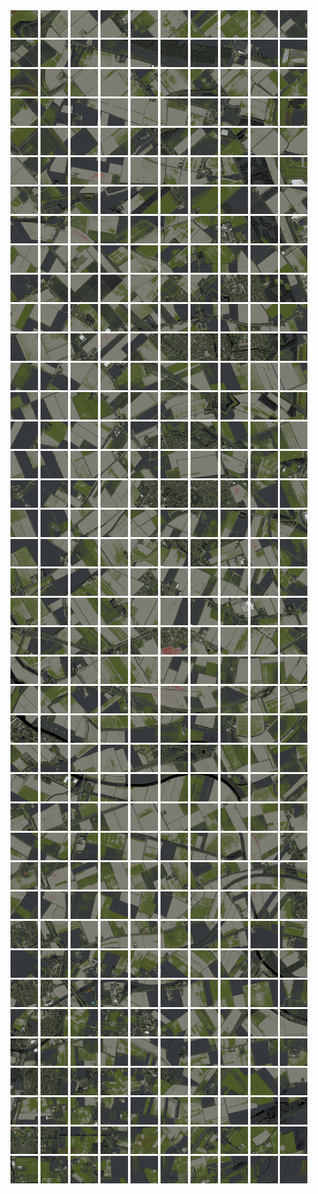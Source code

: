 <html>
<div>
<img src="https://github.com/HakkaTjakka/NL_TILE_MAP/blob/main/18/607/-1039/r.6070.-10390.png" height="44" width="44">
<img src="https://github.com/HakkaTjakka/NL_TILE_MAP/blob/main/18/607/-1039/r.6071.-10390.png" height="44" width="44">
<img src="https://github.com/HakkaTjakka/NL_TILE_MAP/blob/main/18/607/-1039/r.6072.-10390.png" height="44" width="44">
<img src="https://github.com/HakkaTjakka/NL_TILE_MAP/blob/main/18/607/-1039/r.6073.-10390.png" height="44" width="44">
<img src="https://github.com/HakkaTjakka/NL_TILE_MAP/blob/main/18/607/-1039/r.6074.-10390.png" height="44" width="44">
<img src="https://github.com/HakkaTjakka/NL_TILE_MAP/blob/main/18/607/-1039/r.6075.-10390.png" height="44" width="44">
<img src="https://github.com/HakkaTjakka/NL_TILE_MAP/blob/main/18/607/-1039/r.6076.-10390.png" height="44" width="44">
<img src="https://github.com/HakkaTjakka/NL_TILE_MAP/blob/main/18/607/-1039/r.6077.-10390.png" height="44" width="44">
<img src="https://github.com/HakkaTjakka/NL_TILE_MAP/blob/main/18/607/-1039/r.6078.-10390.png" height="44" width="44">
<img src="https://github.com/HakkaTjakka/NL_TILE_MAP/blob/main/18/607/-1039/r.6079.-10390.png" height="44" width="44">
<img src="https://github.com/HakkaTjakka/NL_TILE_MAP/blob/main/18/608/-1039/r.6080.-10390.png" height="44" width="44">
<img src="https://github.com/HakkaTjakka/NL_TILE_MAP/blob/main/18/608/-1039/r.6081.-10390.png" height="44" width="44">
<img src="https://github.com/HakkaTjakka/NL_TILE_MAP/blob/main/18/608/-1039/r.6082.-10390.png" height="44" width="44">
<img src="https://github.com/HakkaTjakka/NL_TILE_MAP/blob/main/18/608/-1039/r.6083.-10390.png" height="44" width="44">
<img src="https://github.com/HakkaTjakka/NL_TILE_MAP/blob/main/18/608/-1039/r.6084.-10390.png" height="44" width="44">
<img src="https://github.com/HakkaTjakka/NL_TILE_MAP/blob/main/18/608/-1039/r.6085.-10390.png" height="44" width="44">
<img src="https://github.com/HakkaTjakka/NL_TILE_MAP/blob/main/18/608/-1039/r.6086.-10390.png" height="44" width="44">
<img src="https://github.com/HakkaTjakka/NL_TILE_MAP/blob/main/18/608/-1039/r.6087.-10390.png" height="44" width="44">
<img src="https://github.com/HakkaTjakka/NL_TILE_MAP/blob/main/18/608/-1039/r.6088.-10390.png" height="44" width="44">
<img src="https://github.com/HakkaTjakka/NL_TILE_MAP/blob/main/18/608/-1039/r.6089.-10390.png" height="44" width="44">
<br>
<img src="https://github.com/HakkaTjakka/NL_TILE_MAP/blob/main/18/607/-1039/r.6070.-10389.png" height="44" width="44">
<img src="https://github.com/HakkaTjakka/NL_TILE_MAP/blob/main/18/607/-1039/r.6071.-10389.png" height="44" width="44">
<img src="https://github.com/HakkaTjakka/NL_TILE_MAP/blob/main/18/607/-1039/r.6072.-10389.png" height="44" width="44">
<img src="https://github.com/HakkaTjakka/NL_TILE_MAP/blob/main/18/607/-1039/r.6073.-10389.png" height="44" width="44">
<img src="https://github.com/HakkaTjakka/NL_TILE_MAP/blob/main/18/607/-1039/r.6074.-10389.png" height="44" width="44">
<img src="https://github.com/HakkaTjakka/NL_TILE_MAP/blob/main/18/607/-1039/r.6075.-10389.png" height="44" width="44">
<img src="https://github.com/HakkaTjakka/NL_TILE_MAP/blob/main/18/607/-1039/r.6076.-10389.png" height="44" width="44">
<img src="https://github.com/HakkaTjakka/NL_TILE_MAP/blob/main/18/607/-1039/r.6077.-10389.png" height="44" width="44">
<img src="https://github.com/HakkaTjakka/NL_TILE_MAP/blob/main/18/607/-1039/r.6078.-10389.png" height="44" width="44">
<img src="https://github.com/HakkaTjakka/NL_TILE_MAP/blob/main/18/607/-1039/r.6079.-10389.png" height="44" width="44">
<img src="https://github.com/HakkaTjakka/NL_TILE_MAP/blob/main/18/608/-1039/r.6080.-10389.png" height="44" width="44">
<img src="https://github.com/HakkaTjakka/NL_TILE_MAP/blob/main/18/608/-1039/r.6081.-10389.png" height="44" width="44">
<img src="https://github.com/HakkaTjakka/NL_TILE_MAP/blob/main/18/608/-1039/r.6082.-10389.png" height="44" width="44">
<img src="https://github.com/HakkaTjakka/NL_TILE_MAP/blob/main/18/608/-1039/r.6083.-10389.png" height="44" width="44">
<img src="https://github.com/HakkaTjakka/NL_TILE_MAP/blob/main/18/608/-1039/r.6084.-10389.png" height="44" width="44">
<img src="https://github.com/HakkaTjakka/NL_TILE_MAP/blob/main/18/608/-1039/r.6085.-10389.png" height="44" width="44">
<img src="https://github.com/HakkaTjakka/NL_TILE_MAP/blob/main/18/608/-1039/r.6086.-10389.png" height="44" width="44">
<img src="https://github.com/HakkaTjakka/NL_TILE_MAP/blob/main/18/608/-1039/r.6087.-10389.png" height="44" width="44">
<img src="https://github.com/HakkaTjakka/NL_TILE_MAP/blob/main/18/608/-1039/r.6088.-10389.png" height="44" width="44">
<img src="https://github.com/HakkaTjakka/NL_TILE_MAP/blob/main/18/608/-1039/r.6089.-10389.png" height="44" width="44">
<br>
<img src="https://github.com/HakkaTjakka/NL_TILE_MAP/blob/main/18/607/-1039/r.6070.-10388.png" height="44" width="44">
<img src="https://github.com/HakkaTjakka/NL_TILE_MAP/blob/main/18/607/-1039/r.6071.-10388.png" height="44" width="44">
<img src="https://github.com/HakkaTjakka/NL_TILE_MAP/blob/main/18/607/-1039/r.6072.-10388.png" height="44" width="44">
<img src="https://github.com/HakkaTjakka/NL_TILE_MAP/blob/main/18/607/-1039/r.6073.-10388.png" height="44" width="44">
<img src="https://github.com/HakkaTjakka/NL_TILE_MAP/blob/main/18/607/-1039/r.6074.-10388.png" height="44" width="44">
<img src="https://github.com/HakkaTjakka/NL_TILE_MAP/blob/main/18/607/-1039/r.6075.-10388.png" height="44" width="44">
<img src="https://github.com/HakkaTjakka/NL_TILE_MAP/blob/main/18/607/-1039/r.6076.-10388.png" height="44" width="44">
<img src="https://github.com/HakkaTjakka/NL_TILE_MAP/blob/main/18/607/-1039/r.6077.-10388.png" height="44" width="44">
<img src="https://github.com/HakkaTjakka/NL_TILE_MAP/blob/main/18/607/-1039/r.6078.-10388.png" height="44" width="44">
<img src="https://github.com/HakkaTjakka/NL_TILE_MAP/blob/main/18/607/-1039/r.6079.-10388.png" height="44" width="44">
<img src="https://github.com/HakkaTjakka/NL_TILE_MAP/blob/main/18/608/-1039/r.6080.-10388.png" height="44" width="44">
<img src="https://github.com/HakkaTjakka/NL_TILE_MAP/blob/main/18/608/-1039/r.6081.-10388.png" height="44" width="44">
<img src="https://github.com/HakkaTjakka/NL_TILE_MAP/blob/main/18/608/-1039/r.6082.-10388.png" height="44" width="44">
<img src="https://github.com/HakkaTjakka/NL_TILE_MAP/blob/main/18/608/-1039/r.6083.-10388.png" height="44" width="44">
<img src="https://github.com/HakkaTjakka/NL_TILE_MAP/blob/main/18/608/-1039/r.6084.-10388.png" height="44" width="44">
<img src="https://github.com/HakkaTjakka/NL_TILE_MAP/blob/main/18/608/-1039/r.6085.-10388.png" height="44" width="44">
<img src="https://github.com/HakkaTjakka/NL_TILE_MAP/blob/main/18/608/-1039/r.6086.-10388.png" height="44" width="44">
<img src="https://github.com/HakkaTjakka/NL_TILE_MAP/blob/main/18/608/-1039/r.6087.-10388.png" height="44" width="44">
<img src="https://github.com/HakkaTjakka/NL_TILE_MAP/blob/main/18/608/-1039/r.6088.-10388.png" height="44" width="44">
<img src="https://github.com/HakkaTjakka/NL_TILE_MAP/blob/main/18/608/-1039/r.6089.-10388.png" height="44" width="44">
<br>
<img src="https://github.com/HakkaTjakka/NL_TILE_MAP/blob/main/18/607/-1039/r.6070.-10387.png" height="44" width="44">
<img src="https://github.com/HakkaTjakka/NL_TILE_MAP/blob/main/18/607/-1039/r.6071.-10387.png" height="44" width="44">
<img src="https://github.com/HakkaTjakka/NL_TILE_MAP/blob/main/18/607/-1039/r.6072.-10387.png" height="44" width="44">
<img src="https://github.com/HakkaTjakka/NL_TILE_MAP/blob/main/18/607/-1039/r.6073.-10387.png" height="44" width="44">
<img src="https://github.com/HakkaTjakka/NL_TILE_MAP/blob/main/18/607/-1039/r.6074.-10387.png" height="44" width="44">
<img src="https://github.com/HakkaTjakka/NL_TILE_MAP/blob/main/18/607/-1039/r.6075.-10387.png" height="44" width="44">
<img src="https://github.com/HakkaTjakka/NL_TILE_MAP/blob/main/18/607/-1039/r.6076.-10387.png" height="44" width="44">
<img src="https://github.com/HakkaTjakka/NL_TILE_MAP/blob/main/18/607/-1039/r.6077.-10387.png" height="44" width="44">
<img src="https://github.com/HakkaTjakka/NL_TILE_MAP/blob/main/18/607/-1039/r.6078.-10387.png" height="44" width="44">
<img src="https://github.com/HakkaTjakka/NL_TILE_MAP/blob/main/18/607/-1039/r.6079.-10387.png" height="44" width="44">
<img src="https://github.com/HakkaTjakka/NL_TILE_MAP/blob/main/18/608/-1039/r.6080.-10387.png" height="44" width="44">
<img src="https://github.com/HakkaTjakka/NL_TILE_MAP/blob/main/18/608/-1039/r.6081.-10387.png" height="44" width="44">
<img src="https://github.com/HakkaTjakka/NL_TILE_MAP/blob/main/18/608/-1039/r.6082.-10387.png" height="44" width="44">
<img src="https://github.com/HakkaTjakka/NL_TILE_MAP/blob/main/18/608/-1039/r.6083.-10387.png" height="44" width="44">
<img src="https://github.com/HakkaTjakka/NL_TILE_MAP/blob/main/18/608/-1039/r.6084.-10387.png" height="44" width="44">
<img src="https://github.com/HakkaTjakka/NL_TILE_MAP/blob/main/18/608/-1039/r.6085.-10387.png" height="44" width="44">
<img src="https://github.com/HakkaTjakka/NL_TILE_MAP/blob/main/18/608/-1039/r.6086.-10387.png" height="44" width="44">
<img src="https://github.com/HakkaTjakka/NL_TILE_MAP/blob/main/18/608/-1039/r.6087.-10387.png" height="44" width="44">
<img src="https://github.com/HakkaTjakka/NL_TILE_MAP/blob/main/18/608/-1039/r.6088.-10387.png" height="44" width="44">
<img src="https://github.com/HakkaTjakka/NL_TILE_MAP/blob/main/18/608/-1039/r.6089.-10387.png" height="44" width="44">
<br>
<img src="https://github.com/HakkaTjakka/NL_TILE_MAP/blob/main/18/607/-1039/r.6070.-10386.png" height="44" width="44">
<img src="https://github.com/HakkaTjakka/NL_TILE_MAP/blob/main/18/607/-1039/r.6071.-10386.png" height="44" width="44">
<img src="https://github.com/HakkaTjakka/NL_TILE_MAP/blob/main/18/607/-1039/r.6072.-10386.png" height="44" width="44">
<img src="https://github.com/HakkaTjakka/NL_TILE_MAP/blob/main/18/607/-1039/r.6073.-10386.png" height="44" width="44">
<img src="https://github.com/HakkaTjakka/NL_TILE_MAP/blob/main/18/607/-1039/r.6074.-10386.png" height="44" width="44">
<img src="https://github.com/HakkaTjakka/NL_TILE_MAP/blob/main/18/607/-1039/r.6075.-10386.png" height="44" width="44">
<img src="https://github.com/HakkaTjakka/NL_TILE_MAP/blob/main/18/607/-1039/r.6076.-10386.png" height="44" width="44">
<img src="https://github.com/HakkaTjakka/NL_TILE_MAP/blob/main/18/607/-1039/r.6077.-10386.png" height="44" width="44">
<img src="https://github.com/HakkaTjakka/NL_TILE_MAP/blob/main/18/607/-1039/r.6078.-10386.png" height="44" width="44">
<img src="https://github.com/HakkaTjakka/NL_TILE_MAP/blob/main/18/607/-1039/r.6079.-10386.png" height="44" width="44">
<img src="https://github.com/HakkaTjakka/NL_TILE_MAP/blob/main/18/608/-1039/r.6080.-10386.png" height="44" width="44">
<img src="https://github.com/HakkaTjakka/NL_TILE_MAP/blob/main/18/608/-1039/r.6081.-10386.png" height="44" width="44">
<img src="https://github.com/HakkaTjakka/NL_TILE_MAP/blob/main/18/608/-1039/r.6082.-10386.png" height="44" width="44">
<img src="https://github.com/HakkaTjakka/NL_TILE_MAP/blob/main/18/608/-1039/r.6083.-10386.png" height="44" width="44">
<img src="https://github.com/HakkaTjakka/NL_TILE_MAP/blob/main/18/608/-1039/r.6084.-10386.png" height="44" width="44">
<img src="https://github.com/HakkaTjakka/NL_TILE_MAP/blob/main/18/608/-1039/r.6085.-10386.png" height="44" width="44">
<img src="https://github.com/HakkaTjakka/NL_TILE_MAP/blob/main/18/608/-1039/r.6086.-10386.png" height="44" width="44">
<img src="https://github.com/HakkaTjakka/NL_TILE_MAP/blob/main/18/608/-1039/r.6087.-10386.png" height="44" width="44">
<img src="https://github.com/HakkaTjakka/NL_TILE_MAP/blob/main/18/608/-1039/r.6088.-10386.png" height="44" width="44">
<img src="https://github.com/HakkaTjakka/NL_TILE_MAP/blob/main/18/608/-1039/r.6089.-10386.png" height="44" width="44">
<br>
<img src="https://github.com/HakkaTjakka/NL_TILE_MAP/blob/main/18/607/-1039/r.6070.-10385.png" height="44" width="44">
<img src="https://github.com/HakkaTjakka/NL_TILE_MAP/blob/main/18/607/-1039/r.6071.-10385.png" height="44" width="44">
<img src="https://github.com/HakkaTjakka/NL_TILE_MAP/blob/main/18/607/-1039/r.6072.-10385.png" height="44" width="44">
<img src="https://github.com/HakkaTjakka/NL_TILE_MAP/blob/main/18/607/-1039/r.6073.-10385.png" height="44" width="44">
<img src="https://github.com/HakkaTjakka/NL_TILE_MAP/blob/main/18/607/-1039/r.6074.-10385.png" height="44" width="44">
<img src="https://github.com/HakkaTjakka/NL_TILE_MAP/blob/main/18/607/-1039/r.6075.-10385.png" height="44" width="44">
<img src="https://github.com/HakkaTjakka/NL_TILE_MAP/blob/main/18/607/-1039/r.6076.-10385.png" height="44" width="44">
<img src="https://github.com/HakkaTjakka/NL_TILE_MAP/blob/main/18/607/-1039/r.6077.-10385.png" height="44" width="44">
<img src="https://github.com/HakkaTjakka/NL_TILE_MAP/blob/main/18/607/-1039/r.6078.-10385.png" height="44" width="44">
<img src="https://github.com/HakkaTjakka/NL_TILE_MAP/blob/main/18/607/-1039/r.6079.-10385.png" height="44" width="44">
<img src="https://github.com/HakkaTjakka/NL_TILE_MAP/blob/main/18/608/-1039/r.6080.-10385.png" height="44" width="44">
<img src="https://github.com/HakkaTjakka/NL_TILE_MAP/blob/main/18/608/-1039/r.6081.-10385.png" height="44" width="44">
<img src="https://github.com/HakkaTjakka/NL_TILE_MAP/blob/main/18/608/-1039/r.6082.-10385.png" height="44" width="44">
<img src="https://github.com/HakkaTjakka/NL_TILE_MAP/blob/main/18/608/-1039/r.6083.-10385.png" height="44" width="44">
<img src="https://github.com/HakkaTjakka/NL_TILE_MAP/blob/main/18/608/-1039/r.6084.-10385.png" height="44" width="44">
<img src="https://github.com/HakkaTjakka/NL_TILE_MAP/blob/main/18/608/-1039/r.6085.-10385.png" height="44" width="44">
<img src="https://github.com/HakkaTjakka/NL_TILE_MAP/blob/main/18/608/-1039/r.6086.-10385.png" height="44" width="44">
<img src="https://github.com/HakkaTjakka/NL_TILE_MAP/blob/main/18/608/-1039/r.6087.-10385.png" height="44" width="44">
<img src="https://github.com/HakkaTjakka/NL_TILE_MAP/blob/main/18/608/-1039/r.6088.-10385.png" height="44" width="44">
<img src="https://github.com/HakkaTjakka/NL_TILE_MAP/blob/main/18/608/-1039/r.6089.-10385.png" height="44" width="44">
<br>
<img src="https://github.com/HakkaTjakka/NL_TILE_MAP/blob/main/18/607/-1039/r.6070.-10384.png" height="44" width="44">
<img src="https://github.com/HakkaTjakka/NL_TILE_MAP/blob/main/18/607/-1039/r.6071.-10384.png" height="44" width="44">
<img src="https://github.com/HakkaTjakka/NL_TILE_MAP/blob/main/18/607/-1039/r.6072.-10384.png" height="44" width="44">
<img src="https://github.com/HakkaTjakka/NL_TILE_MAP/blob/main/18/607/-1039/r.6073.-10384.png" height="44" width="44">
<img src="https://github.com/HakkaTjakka/NL_TILE_MAP/blob/main/18/607/-1039/r.6074.-10384.png" height="44" width="44">
<img src="https://github.com/HakkaTjakka/NL_TILE_MAP/blob/main/18/607/-1039/r.6075.-10384.png" height="44" width="44">
<img src="https://github.com/HakkaTjakka/NL_TILE_MAP/blob/main/18/607/-1039/r.6076.-10384.png" height="44" width="44">
<img src="https://github.com/HakkaTjakka/NL_TILE_MAP/blob/main/18/607/-1039/r.6077.-10384.png" height="44" width="44">
<img src="https://github.com/HakkaTjakka/NL_TILE_MAP/blob/main/18/607/-1039/r.6078.-10384.png" height="44" width="44">
<img src="https://github.com/HakkaTjakka/NL_TILE_MAP/blob/main/18/607/-1039/r.6079.-10384.png" height="44" width="44">
<img src="https://github.com/HakkaTjakka/NL_TILE_MAP/blob/main/18/608/-1039/r.6080.-10384.png" height="44" width="44">
<img src="https://github.com/HakkaTjakka/NL_TILE_MAP/blob/main/18/608/-1039/r.6081.-10384.png" height="44" width="44">
<img src="https://github.com/HakkaTjakka/NL_TILE_MAP/blob/main/18/608/-1039/r.6082.-10384.png" height="44" width="44">
<img src="https://github.com/HakkaTjakka/NL_TILE_MAP/blob/main/18/608/-1039/r.6083.-10384.png" height="44" width="44">
<img src="https://github.com/HakkaTjakka/NL_TILE_MAP/blob/main/18/608/-1039/r.6084.-10384.png" height="44" width="44">
<img src="https://github.com/HakkaTjakka/NL_TILE_MAP/blob/main/18/608/-1039/r.6085.-10384.png" height="44" width="44">
<img src="https://github.com/HakkaTjakka/NL_TILE_MAP/blob/main/18/608/-1039/r.6086.-10384.png" height="44" width="44">
<img src="https://github.com/HakkaTjakka/NL_TILE_MAP/blob/main/18/608/-1039/r.6087.-10384.png" height="44" width="44">
<img src="https://github.com/HakkaTjakka/NL_TILE_MAP/blob/main/18/608/-1039/r.6088.-10384.png" height="44" width="44">
<img src="https://github.com/HakkaTjakka/NL_TILE_MAP/blob/main/18/608/-1039/r.6089.-10384.png" height="44" width="44">
<br>
<img src="https://github.com/HakkaTjakka/NL_TILE_MAP/blob/main/18/607/-1039/r.6070.-10383.png" height="44" width="44">
<img src="https://github.com/HakkaTjakka/NL_TILE_MAP/blob/main/18/607/-1039/r.6071.-10383.png" height="44" width="44">
<img src="https://github.com/HakkaTjakka/NL_TILE_MAP/blob/main/18/607/-1039/r.6072.-10383.png" height="44" width="44">
<img src="https://github.com/HakkaTjakka/NL_TILE_MAP/blob/main/18/607/-1039/r.6073.-10383.png" height="44" width="44">
<img src="https://github.com/HakkaTjakka/NL_TILE_MAP/blob/main/18/607/-1039/r.6074.-10383.png" height="44" width="44">
<img src="https://github.com/HakkaTjakka/NL_TILE_MAP/blob/main/18/607/-1039/r.6075.-10383.png" height="44" width="44">
<img src="https://github.com/HakkaTjakka/NL_TILE_MAP/blob/main/18/607/-1039/r.6076.-10383.png" height="44" width="44">
<img src="https://github.com/HakkaTjakka/NL_TILE_MAP/blob/main/18/607/-1039/r.6077.-10383.png" height="44" width="44">
<img src="https://github.com/HakkaTjakka/NL_TILE_MAP/blob/main/18/607/-1039/r.6078.-10383.png" height="44" width="44">
<img src="https://github.com/HakkaTjakka/NL_TILE_MAP/blob/main/18/607/-1039/r.6079.-10383.png" height="44" width="44">
<img src="https://github.com/HakkaTjakka/NL_TILE_MAP/blob/main/18/608/-1039/r.6080.-10383.png" height="44" width="44">
<img src="https://github.com/HakkaTjakka/NL_TILE_MAP/blob/main/18/608/-1039/r.6081.-10383.png" height="44" width="44">
<img src="https://github.com/HakkaTjakka/NL_TILE_MAP/blob/main/18/608/-1039/r.6082.-10383.png" height="44" width="44">
<img src="https://github.com/HakkaTjakka/NL_TILE_MAP/blob/main/18/608/-1039/r.6083.-10383.png" height="44" width="44">
<img src="https://github.com/HakkaTjakka/NL_TILE_MAP/blob/main/18/608/-1039/r.6084.-10383.png" height="44" width="44">
<img src="https://github.com/HakkaTjakka/NL_TILE_MAP/blob/main/18/608/-1039/r.6085.-10383.png" height="44" width="44">
<img src="https://github.com/HakkaTjakka/NL_TILE_MAP/blob/main/18/608/-1039/r.6086.-10383.png" height="44" width="44">
<img src="https://github.com/HakkaTjakka/NL_TILE_MAP/blob/main/18/608/-1039/r.6087.-10383.png" height="44" width="44">
<img src="https://github.com/HakkaTjakka/NL_TILE_MAP/blob/main/18/608/-1039/r.6088.-10383.png" height="44" width="44">
<img src="https://github.com/HakkaTjakka/NL_TILE_MAP/blob/main/18/608/-1039/r.6089.-10383.png" height="44" width="44">
<br>
<img src="https://github.com/HakkaTjakka/NL_TILE_MAP/blob/main/18/607/-1039/r.6070.-10382.png" height="44" width="44">
<img src="https://github.com/HakkaTjakka/NL_TILE_MAP/blob/main/18/607/-1039/r.6071.-10382.png" height="44" width="44">
<img src="https://github.com/HakkaTjakka/NL_TILE_MAP/blob/main/18/607/-1039/r.6072.-10382.png" height="44" width="44">
<img src="https://github.com/HakkaTjakka/NL_TILE_MAP/blob/main/18/607/-1039/r.6073.-10382.png" height="44" width="44">
<img src="https://github.com/HakkaTjakka/NL_TILE_MAP/blob/main/18/607/-1039/r.6074.-10382.png" height="44" width="44">
<img src="https://github.com/HakkaTjakka/NL_TILE_MAP/blob/main/18/607/-1039/r.6075.-10382.png" height="44" width="44">
<img src="https://github.com/HakkaTjakka/NL_TILE_MAP/blob/main/18/607/-1039/r.6076.-10382.png" height="44" width="44">
<img src="https://github.com/HakkaTjakka/NL_TILE_MAP/blob/main/18/607/-1039/r.6077.-10382.png" height="44" width="44">
<img src="https://github.com/HakkaTjakka/NL_TILE_MAP/blob/main/18/607/-1039/r.6078.-10382.png" height="44" width="44">
<img src="https://github.com/HakkaTjakka/NL_TILE_MAP/blob/main/18/607/-1039/r.6079.-10382.png" height="44" width="44">
<img src="https://github.com/HakkaTjakka/NL_TILE_MAP/blob/main/18/608/-1039/r.6080.-10382.png" height="44" width="44">
<img src="https://github.com/HakkaTjakka/NL_TILE_MAP/blob/main/18/608/-1039/r.6081.-10382.png" height="44" width="44">
<img src="https://github.com/HakkaTjakka/NL_TILE_MAP/blob/main/18/608/-1039/r.6082.-10382.png" height="44" width="44">
<img src="https://github.com/HakkaTjakka/NL_TILE_MAP/blob/main/18/608/-1039/r.6083.-10382.png" height="44" width="44">
<img src="https://github.com/HakkaTjakka/NL_TILE_MAP/blob/main/18/608/-1039/r.6084.-10382.png" height="44" width="44">
<img src="https://github.com/HakkaTjakka/NL_TILE_MAP/blob/main/18/608/-1039/r.6085.-10382.png" height="44" width="44">
<img src="https://github.com/HakkaTjakka/NL_TILE_MAP/blob/main/18/608/-1039/r.6086.-10382.png" height="44" width="44">
<img src="https://github.com/HakkaTjakka/NL_TILE_MAP/blob/main/18/608/-1039/r.6087.-10382.png" height="44" width="44">
<img src="https://github.com/HakkaTjakka/NL_TILE_MAP/blob/main/18/608/-1039/r.6088.-10382.png" height="44" width="44">
<img src="https://github.com/HakkaTjakka/NL_TILE_MAP/blob/main/18/608/-1039/r.6089.-10382.png" height="44" width="44">
<br>
<img src="https://github.com/HakkaTjakka/NL_TILE_MAP/blob/main/18/607/-1039/r.6070.-10381.png" height="44" width="44">
<img src="https://github.com/HakkaTjakka/NL_TILE_MAP/blob/main/18/607/-1039/r.6071.-10381.png" height="44" width="44">
<img src="https://github.com/HakkaTjakka/NL_TILE_MAP/blob/main/18/607/-1039/r.6072.-10381.png" height="44" width="44">
<img src="https://github.com/HakkaTjakka/NL_TILE_MAP/blob/main/18/607/-1039/r.6073.-10381.png" height="44" width="44">
<img src="https://github.com/HakkaTjakka/NL_TILE_MAP/blob/main/18/607/-1039/r.6074.-10381.png" height="44" width="44">
<img src="https://github.com/HakkaTjakka/NL_TILE_MAP/blob/main/18/607/-1039/r.6075.-10381.png" height="44" width="44">
<img src="https://github.com/HakkaTjakka/NL_TILE_MAP/blob/main/18/607/-1039/r.6076.-10381.png" height="44" width="44">
<img src="https://github.com/HakkaTjakka/NL_TILE_MAP/blob/main/18/607/-1039/r.6077.-10381.png" height="44" width="44">
<img src="https://github.com/HakkaTjakka/NL_TILE_MAP/blob/main/18/607/-1039/r.6078.-10381.png" height="44" width="44">
<img src="https://github.com/HakkaTjakka/NL_TILE_MAP/blob/main/18/607/-1039/r.6079.-10381.png" height="44" width="44">
<img src="https://github.com/HakkaTjakka/NL_TILE_MAP/blob/main/18/608/-1039/r.6080.-10381.png" height="44" width="44">
<img src="https://github.com/HakkaTjakka/NL_TILE_MAP/blob/main/18/608/-1039/r.6081.-10381.png" height="44" width="44">
<img src="https://github.com/HakkaTjakka/NL_TILE_MAP/blob/main/18/608/-1039/r.6082.-10381.png" height="44" width="44">
<img src="https://github.com/HakkaTjakka/NL_TILE_MAP/blob/main/18/608/-1039/r.6083.-10381.png" height="44" width="44">
<img src="https://github.com/HakkaTjakka/NL_TILE_MAP/blob/main/18/608/-1039/r.6084.-10381.png" height="44" width="44">
<img src="https://github.com/HakkaTjakka/NL_TILE_MAP/blob/main/18/608/-1039/r.6085.-10381.png" height="44" width="44">
<img src="https://github.com/HakkaTjakka/NL_TILE_MAP/blob/main/18/608/-1039/r.6086.-10381.png" height="44" width="44">
<img src="https://github.com/HakkaTjakka/NL_TILE_MAP/blob/main/18/608/-1039/r.6087.-10381.png" height="44" width="44">
<img src="https://github.com/HakkaTjakka/NL_TILE_MAP/blob/main/18/608/-1039/r.6088.-10381.png" height="44" width="44">
<img src="https://github.com/HakkaTjakka/NL_TILE_MAP/blob/main/18/608/-1039/r.6089.-10381.png" height="44" width="44">
<br>
<img src="https://github.com/HakkaTjakka/NL_TILE_MAP/blob/main/18/607/-1038/r.6070.-10380.png" height="44" width="44">
<img src="https://github.com/HakkaTjakka/NL_TILE_MAP/blob/main/18/607/-1038/r.6071.-10380.png" height="44" width="44">
<img src="https://github.com/HakkaTjakka/NL_TILE_MAP/blob/main/18/607/-1038/r.6072.-10380.png" height="44" width="44">
<img src="https://github.com/HakkaTjakka/NL_TILE_MAP/blob/main/18/607/-1038/r.6073.-10380.png" height="44" width="44">
<img src="https://github.com/HakkaTjakka/NL_TILE_MAP/blob/main/18/607/-1038/r.6074.-10380.png" height="44" width="44">
<img src="https://github.com/HakkaTjakka/NL_TILE_MAP/blob/main/18/607/-1038/r.6075.-10380.png" height="44" width="44">
<img src="https://github.com/HakkaTjakka/NL_TILE_MAP/blob/main/18/607/-1038/r.6076.-10380.png" height="44" width="44">
<img src="https://github.com/HakkaTjakka/NL_TILE_MAP/blob/main/18/607/-1038/r.6077.-10380.png" height="44" width="44">
<img src="https://github.com/HakkaTjakka/NL_TILE_MAP/blob/main/18/607/-1038/r.6078.-10380.png" height="44" width="44">
<img src="https://github.com/HakkaTjakka/NL_TILE_MAP/blob/main/18/607/-1038/r.6079.-10380.png" height="44" width="44">
<img src="https://github.com/HakkaTjakka/NL_TILE_MAP/blob/main/18/608/-1038/r.6080.-10380.png" height="44" width="44">
<img src="https://github.com/HakkaTjakka/NL_TILE_MAP/blob/main/18/608/-1038/r.6081.-10380.png" height="44" width="44">
<img src="https://github.com/HakkaTjakka/NL_TILE_MAP/blob/main/18/608/-1038/r.6082.-10380.png" height="44" width="44">
<img src="https://github.com/HakkaTjakka/NL_TILE_MAP/blob/main/18/608/-1038/r.6083.-10380.png" height="44" width="44">
<img src="https://github.com/HakkaTjakka/NL_TILE_MAP/blob/main/18/608/-1038/r.6084.-10380.png" height="44" width="44">
<img src="https://github.com/HakkaTjakka/NL_TILE_MAP/blob/main/18/608/-1038/r.6085.-10380.png" height="44" width="44">
<img src="https://github.com/HakkaTjakka/NL_TILE_MAP/blob/main/18/608/-1038/r.6086.-10380.png" height="44" width="44">
<img src="https://github.com/HakkaTjakka/NL_TILE_MAP/blob/main/18/608/-1038/r.6087.-10380.png" height="44" width="44">
<img src="https://github.com/HakkaTjakka/NL_TILE_MAP/blob/main/18/608/-1038/r.6088.-10380.png" height="44" width="44">
<img src="https://github.com/HakkaTjakka/NL_TILE_MAP/blob/main/18/608/-1038/r.6089.-10380.png" height="44" width="44">
<br>
<img src="https://github.com/HakkaTjakka/NL_TILE_MAP/blob/main/18/607/-1038/r.6070.-10379.png" height="44" width="44">
<img src="https://github.com/HakkaTjakka/NL_TILE_MAP/blob/main/18/607/-1038/r.6071.-10379.png" height="44" width="44">
<img src="https://github.com/HakkaTjakka/NL_TILE_MAP/blob/main/18/607/-1038/r.6072.-10379.png" height="44" width="44">
<img src="https://github.com/HakkaTjakka/NL_TILE_MAP/blob/main/18/607/-1038/r.6073.-10379.png" height="44" width="44">
<img src="https://github.com/HakkaTjakka/NL_TILE_MAP/blob/main/18/607/-1038/r.6074.-10379.png" height="44" width="44">
<img src="https://github.com/HakkaTjakka/NL_TILE_MAP/blob/main/18/607/-1038/r.6075.-10379.png" height="44" width="44">
<img src="https://github.com/HakkaTjakka/NL_TILE_MAP/blob/main/18/607/-1038/r.6076.-10379.png" height="44" width="44">
<img src="https://github.com/HakkaTjakka/NL_TILE_MAP/blob/main/18/607/-1038/r.6077.-10379.png" height="44" width="44">
<img src="https://github.com/HakkaTjakka/NL_TILE_MAP/blob/main/18/607/-1038/r.6078.-10379.png" height="44" width="44">
<img src="https://github.com/HakkaTjakka/NL_TILE_MAP/blob/main/18/607/-1038/r.6079.-10379.png" height="44" width="44">
<img src="https://github.com/HakkaTjakka/NL_TILE_MAP/blob/main/18/608/-1038/r.6080.-10379.png" height="44" width="44">
<img src="https://github.com/HakkaTjakka/NL_TILE_MAP/blob/main/18/608/-1038/r.6081.-10379.png" height="44" width="44">
<img src="https://github.com/HakkaTjakka/NL_TILE_MAP/blob/main/18/608/-1038/r.6082.-10379.png" height="44" width="44">
<img src="https://github.com/HakkaTjakka/NL_TILE_MAP/blob/main/18/608/-1038/r.6083.-10379.png" height="44" width="44">
<img src="https://github.com/HakkaTjakka/NL_TILE_MAP/blob/main/18/608/-1038/r.6084.-10379.png" height="44" width="44">
<img src="https://github.com/HakkaTjakka/NL_TILE_MAP/blob/main/18/608/-1038/r.6085.-10379.png" height="44" width="44">
<img src="https://github.com/HakkaTjakka/NL_TILE_MAP/blob/main/18/608/-1038/r.6086.-10379.png" height="44" width="44">
<img src="https://github.com/HakkaTjakka/NL_TILE_MAP/blob/main/18/608/-1038/r.6087.-10379.png" height="44" width="44">
<img src="https://github.com/HakkaTjakka/NL_TILE_MAP/blob/main/18/608/-1038/r.6088.-10379.png" height="44" width="44">
<img src="https://github.com/HakkaTjakka/NL_TILE_MAP/blob/main/18/608/-1038/r.6089.-10379.png" height="44" width="44">
<br>
<img src="https://github.com/HakkaTjakka/NL_TILE_MAP/blob/main/18/607/-1038/r.6070.-10378.png" height="44" width="44">
<img src="https://github.com/HakkaTjakka/NL_TILE_MAP/blob/main/18/607/-1038/r.6071.-10378.png" height="44" width="44">
<img src="https://github.com/HakkaTjakka/NL_TILE_MAP/blob/main/18/607/-1038/r.6072.-10378.png" height="44" width="44">
<img src="https://github.com/HakkaTjakka/NL_TILE_MAP/blob/main/18/607/-1038/r.6073.-10378.png" height="44" width="44">
<img src="https://github.com/HakkaTjakka/NL_TILE_MAP/blob/main/18/607/-1038/r.6074.-10378.png" height="44" width="44">
<img src="https://github.com/HakkaTjakka/NL_TILE_MAP/blob/main/18/607/-1038/r.6075.-10378.png" height="44" width="44">
<img src="https://github.com/HakkaTjakka/NL_TILE_MAP/blob/main/18/607/-1038/r.6076.-10378.png" height="44" width="44">
<img src="https://github.com/HakkaTjakka/NL_TILE_MAP/blob/main/18/607/-1038/r.6077.-10378.png" height="44" width="44">
<img src="https://github.com/HakkaTjakka/NL_TILE_MAP/blob/main/18/607/-1038/r.6078.-10378.png" height="44" width="44">
<img src="https://github.com/HakkaTjakka/NL_TILE_MAP/blob/main/18/607/-1038/r.6079.-10378.png" height="44" width="44">
<img src="https://github.com/HakkaTjakka/NL_TILE_MAP/blob/main/18/608/-1038/r.6080.-10378.png" height="44" width="44">
<img src="https://github.com/HakkaTjakka/NL_TILE_MAP/blob/main/18/608/-1038/r.6081.-10378.png" height="44" width="44">
<img src="https://github.com/HakkaTjakka/NL_TILE_MAP/blob/main/18/608/-1038/r.6082.-10378.png" height="44" width="44">
<img src="https://github.com/HakkaTjakka/NL_TILE_MAP/blob/main/18/608/-1038/r.6083.-10378.png" height="44" width="44">
<img src="https://github.com/HakkaTjakka/NL_TILE_MAP/blob/main/18/608/-1038/r.6084.-10378.png" height="44" width="44">
<img src="https://github.com/HakkaTjakka/NL_TILE_MAP/blob/main/18/608/-1038/r.6085.-10378.png" height="44" width="44">
<img src="https://github.com/HakkaTjakka/NL_TILE_MAP/blob/main/18/608/-1038/r.6086.-10378.png" height="44" width="44">
<img src="https://github.com/HakkaTjakka/NL_TILE_MAP/blob/main/18/608/-1038/r.6087.-10378.png" height="44" width="44">
<img src="https://github.com/HakkaTjakka/NL_TILE_MAP/blob/main/18/608/-1038/r.6088.-10378.png" height="44" width="44">
<img src="https://github.com/HakkaTjakka/NL_TILE_MAP/blob/main/18/608/-1038/r.6089.-10378.png" height="44" width="44">
<br>
<img src="https://github.com/HakkaTjakka/NL_TILE_MAP/blob/main/18/607/-1038/r.6070.-10377.png" height="44" width="44">
<img src="https://github.com/HakkaTjakka/NL_TILE_MAP/blob/main/18/607/-1038/r.6071.-10377.png" height="44" width="44">
<img src="https://github.com/HakkaTjakka/NL_TILE_MAP/blob/main/18/607/-1038/r.6072.-10377.png" height="44" width="44">
<img src="https://github.com/HakkaTjakka/NL_TILE_MAP/blob/main/18/607/-1038/r.6073.-10377.png" height="44" width="44">
<img src="https://github.com/HakkaTjakka/NL_TILE_MAP/blob/main/18/607/-1038/r.6074.-10377.png" height="44" width="44">
<img src="https://github.com/HakkaTjakka/NL_TILE_MAP/blob/main/18/607/-1038/r.6075.-10377.png" height="44" width="44">
<img src="https://github.com/HakkaTjakka/NL_TILE_MAP/blob/main/18/607/-1038/r.6076.-10377.png" height="44" width="44">
<img src="https://github.com/HakkaTjakka/NL_TILE_MAP/blob/main/18/607/-1038/r.6077.-10377.png" height="44" width="44">
<img src="https://github.com/HakkaTjakka/NL_TILE_MAP/blob/main/18/607/-1038/r.6078.-10377.png" height="44" width="44">
<img src="https://github.com/HakkaTjakka/NL_TILE_MAP/blob/main/18/607/-1038/r.6079.-10377.png" height="44" width="44">
<img src="https://github.com/HakkaTjakka/NL_TILE_MAP/blob/main/18/608/-1038/r.6080.-10377.png" height="44" width="44">
<img src="https://github.com/HakkaTjakka/NL_TILE_MAP/blob/main/18/608/-1038/r.6081.-10377.png" height="44" width="44">
<img src="https://github.com/HakkaTjakka/NL_TILE_MAP/blob/main/18/608/-1038/r.6082.-10377.png" height="44" width="44">
<img src="https://github.com/HakkaTjakka/NL_TILE_MAP/blob/main/18/608/-1038/r.6083.-10377.png" height="44" width="44">
<img src="https://github.com/HakkaTjakka/NL_TILE_MAP/blob/main/18/608/-1038/r.6084.-10377.png" height="44" width="44">
<img src="https://github.com/HakkaTjakka/NL_TILE_MAP/blob/main/18/608/-1038/r.6085.-10377.png" height="44" width="44">
<img src="https://github.com/HakkaTjakka/NL_TILE_MAP/blob/main/18/608/-1038/r.6086.-10377.png" height="44" width="44">
<img src="https://github.com/HakkaTjakka/NL_TILE_MAP/blob/main/18/608/-1038/r.6087.-10377.png" height="44" width="44">
<img src="https://github.com/HakkaTjakka/NL_TILE_MAP/blob/main/18/608/-1038/r.6088.-10377.png" height="44" width="44">
<img src="https://github.com/HakkaTjakka/NL_TILE_MAP/blob/main/18/608/-1038/r.6089.-10377.png" height="44" width="44">
<br>
<img src="https://github.com/HakkaTjakka/NL_TILE_MAP/blob/main/18/607/-1038/r.6070.-10376.png" height="44" width="44">
<img src="https://github.com/HakkaTjakka/NL_TILE_MAP/blob/main/18/607/-1038/r.6071.-10376.png" height="44" width="44">
<img src="https://github.com/HakkaTjakka/NL_TILE_MAP/blob/main/18/607/-1038/r.6072.-10376.png" height="44" width="44">
<img src="https://github.com/HakkaTjakka/NL_TILE_MAP/blob/main/18/607/-1038/r.6073.-10376.png" height="44" width="44">
<img src="https://github.com/HakkaTjakka/NL_TILE_MAP/blob/main/18/607/-1038/r.6074.-10376.png" height="44" width="44">
<img src="https://github.com/HakkaTjakka/NL_TILE_MAP/blob/main/18/607/-1038/r.6075.-10376.png" height="44" width="44">
<img src="https://github.com/HakkaTjakka/NL_TILE_MAP/blob/main/18/607/-1038/r.6076.-10376.png" height="44" width="44">
<img src="https://github.com/HakkaTjakka/NL_TILE_MAP/blob/main/18/607/-1038/r.6077.-10376.png" height="44" width="44">
<img src="https://github.com/HakkaTjakka/NL_TILE_MAP/blob/main/18/607/-1038/r.6078.-10376.png" height="44" width="44">
<img src="https://github.com/HakkaTjakka/NL_TILE_MAP/blob/main/18/607/-1038/r.6079.-10376.png" height="44" width="44">
<img src="https://github.com/HakkaTjakka/NL_TILE_MAP/blob/main/18/608/-1038/r.6080.-10376.png" height="44" width="44">
<img src="https://github.com/HakkaTjakka/NL_TILE_MAP/blob/main/18/608/-1038/r.6081.-10376.png" height="44" width="44">
<img src="https://github.com/HakkaTjakka/NL_TILE_MAP/blob/main/18/608/-1038/r.6082.-10376.png" height="44" width="44">
<img src="https://github.com/HakkaTjakka/NL_TILE_MAP/blob/main/18/608/-1038/r.6083.-10376.png" height="44" width="44">
<img src="https://github.com/HakkaTjakka/NL_TILE_MAP/blob/main/18/608/-1038/r.6084.-10376.png" height="44" width="44">
<img src="https://github.com/HakkaTjakka/NL_TILE_MAP/blob/main/18/608/-1038/r.6085.-10376.png" height="44" width="44">
<img src="https://github.com/HakkaTjakka/NL_TILE_MAP/blob/main/18/608/-1038/r.6086.-10376.png" height="44" width="44">
<img src="https://github.com/HakkaTjakka/NL_TILE_MAP/blob/main/18/608/-1038/r.6087.-10376.png" height="44" width="44">
<img src="https://github.com/HakkaTjakka/NL_TILE_MAP/blob/main/18/608/-1038/r.6088.-10376.png" height="44" width="44">
<img src="https://github.com/HakkaTjakka/NL_TILE_MAP/blob/main/18/608/-1038/r.6089.-10376.png" height="44" width="44">
<br>
<img src="https://github.com/HakkaTjakka/NL_TILE_MAP/blob/main/18/607/-1038/r.6070.-10375.png" height="44" width="44">
<img src="https://github.com/HakkaTjakka/NL_TILE_MAP/blob/main/18/607/-1038/r.6071.-10375.png" height="44" width="44">
<img src="https://github.com/HakkaTjakka/NL_TILE_MAP/blob/main/18/607/-1038/r.6072.-10375.png" height="44" width="44">
<img src="https://github.com/HakkaTjakka/NL_TILE_MAP/blob/main/18/607/-1038/r.6073.-10375.png" height="44" width="44">
<img src="https://github.com/HakkaTjakka/NL_TILE_MAP/blob/main/18/607/-1038/r.6074.-10375.png" height="44" width="44">
<img src="https://github.com/HakkaTjakka/NL_TILE_MAP/blob/main/18/607/-1038/r.6075.-10375.png" height="44" width="44">
<img src="https://github.com/HakkaTjakka/NL_TILE_MAP/blob/main/18/607/-1038/r.6076.-10375.png" height="44" width="44">
<img src="https://github.com/HakkaTjakka/NL_TILE_MAP/blob/main/18/607/-1038/r.6077.-10375.png" height="44" width="44">
<img src="https://github.com/HakkaTjakka/NL_TILE_MAP/blob/main/18/607/-1038/r.6078.-10375.png" height="44" width="44">
<img src="https://github.com/HakkaTjakka/NL_TILE_MAP/blob/main/18/607/-1038/r.6079.-10375.png" height="44" width="44">
<img src="https://github.com/HakkaTjakka/NL_TILE_MAP/blob/main/18/608/-1038/r.6080.-10375.png" height="44" width="44">
<img src="https://github.com/HakkaTjakka/NL_TILE_MAP/blob/main/18/608/-1038/r.6081.-10375.png" height="44" width="44">
<img src="https://github.com/HakkaTjakka/NL_TILE_MAP/blob/main/18/608/-1038/r.6082.-10375.png" height="44" width="44">
<img src="https://github.com/HakkaTjakka/NL_TILE_MAP/blob/main/18/608/-1038/r.6083.-10375.png" height="44" width="44">
<img src="https://github.com/HakkaTjakka/NL_TILE_MAP/blob/main/18/608/-1038/r.6084.-10375.png" height="44" width="44">
<img src="https://github.com/HakkaTjakka/NL_TILE_MAP/blob/main/18/608/-1038/r.6085.-10375.png" height="44" width="44">
<img src="https://github.com/HakkaTjakka/NL_TILE_MAP/blob/main/18/608/-1038/r.6086.-10375.png" height="44" width="44">
<img src="https://github.com/HakkaTjakka/NL_TILE_MAP/blob/main/18/608/-1038/r.6087.-10375.png" height="44" width="44">
<img src="https://github.com/HakkaTjakka/NL_TILE_MAP/blob/main/18/608/-1038/r.6088.-10375.png" height="44" width="44">
<img src="https://github.com/HakkaTjakka/NL_TILE_MAP/blob/main/18/608/-1038/r.6089.-10375.png" height="44" width="44">
<br>
<img src="https://github.com/HakkaTjakka/NL_TILE_MAP/blob/main/18/607/-1038/r.6070.-10374.png" height="44" width="44">
<img src="https://github.com/HakkaTjakka/NL_TILE_MAP/blob/main/18/607/-1038/r.6071.-10374.png" height="44" width="44">
<img src="https://github.com/HakkaTjakka/NL_TILE_MAP/blob/main/18/607/-1038/r.6072.-10374.png" height="44" width="44">
<img src="https://github.com/HakkaTjakka/NL_TILE_MAP/blob/main/18/607/-1038/r.6073.-10374.png" height="44" width="44">
<img src="https://github.com/HakkaTjakka/NL_TILE_MAP/blob/main/18/607/-1038/r.6074.-10374.png" height="44" width="44">
<img src="https://github.com/HakkaTjakka/NL_TILE_MAP/blob/main/18/607/-1038/r.6075.-10374.png" height="44" width="44">
<img src="https://github.com/HakkaTjakka/NL_TILE_MAP/blob/main/18/607/-1038/r.6076.-10374.png" height="44" width="44">
<img src="https://github.com/HakkaTjakka/NL_TILE_MAP/blob/main/18/607/-1038/r.6077.-10374.png" height="44" width="44">
<img src="https://github.com/HakkaTjakka/NL_TILE_MAP/blob/main/18/607/-1038/r.6078.-10374.png" height="44" width="44">
<img src="https://github.com/HakkaTjakka/NL_TILE_MAP/blob/main/18/607/-1038/r.6079.-10374.png" height="44" width="44">
<img src="https://github.com/HakkaTjakka/NL_TILE_MAP/blob/main/18/608/-1038/r.6080.-10374.png" height="44" width="44">
<img src="https://github.com/HakkaTjakka/NL_TILE_MAP/blob/main/18/608/-1038/r.6081.-10374.png" height="44" width="44">
<img src="https://github.com/HakkaTjakka/NL_TILE_MAP/blob/main/18/608/-1038/r.6082.-10374.png" height="44" width="44">
<img src="https://github.com/HakkaTjakka/NL_TILE_MAP/blob/main/18/608/-1038/r.6083.-10374.png" height="44" width="44">
<img src="https://github.com/HakkaTjakka/NL_TILE_MAP/blob/main/18/608/-1038/r.6084.-10374.png" height="44" width="44">
<img src="https://github.com/HakkaTjakka/NL_TILE_MAP/blob/main/18/608/-1038/r.6085.-10374.png" height="44" width="44">
<img src="https://github.com/HakkaTjakka/NL_TILE_MAP/blob/main/18/608/-1038/r.6086.-10374.png" height="44" width="44">
<img src="https://github.com/HakkaTjakka/NL_TILE_MAP/blob/main/18/608/-1038/r.6087.-10374.png" height="44" width="44">
<img src="https://github.com/HakkaTjakka/NL_TILE_MAP/blob/main/18/608/-1038/r.6088.-10374.png" height="44" width="44">
<img src="https://github.com/HakkaTjakka/NL_TILE_MAP/blob/main/18/608/-1038/r.6089.-10374.png" height="44" width="44">
<br>
<img src="https://github.com/HakkaTjakka/NL_TILE_MAP/blob/main/18/607/-1038/r.6070.-10373.png" height="44" width="44">
<img src="https://github.com/HakkaTjakka/NL_TILE_MAP/blob/main/18/607/-1038/r.6071.-10373.png" height="44" width="44">
<img src="https://github.com/HakkaTjakka/NL_TILE_MAP/blob/main/18/607/-1038/r.6072.-10373.png" height="44" width="44">
<img src="https://github.com/HakkaTjakka/NL_TILE_MAP/blob/main/18/607/-1038/r.6073.-10373.png" height="44" width="44">
<img src="https://github.com/HakkaTjakka/NL_TILE_MAP/blob/main/18/607/-1038/r.6074.-10373.png" height="44" width="44">
<img src="https://github.com/HakkaTjakka/NL_TILE_MAP/blob/main/18/607/-1038/r.6075.-10373.png" height="44" width="44">
<img src="https://github.com/HakkaTjakka/NL_TILE_MAP/blob/main/18/607/-1038/r.6076.-10373.png" height="44" width="44">
<img src="https://github.com/HakkaTjakka/NL_TILE_MAP/blob/main/18/607/-1038/r.6077.-10373.png" height="44" width="44">
<img src="https://github.com/HakkaTjakka/NL_TILE_MAP/blob/main/18/607/-1038/r.6078.-10373.png" height="44" width="44">
<img src="https://github.com/HakkaTjakka/NL_TILE_MAP/blob/main/18/607/-1038/r.6079.-10373.png" height="44" width="44">
<img src="https://github.com/HakkaTjakka/NL_TILE_MAP/blob/main/18/608/-1038/r.6080.-10373.png" height="44" width="44">
<img src="https://github.com/HakkaTjakka/NL_TILE_MAP/blob/main/18/608/-1038/r.6081.-10373.png" height="44" width="44">
<img src="https://github.com/HakkaTjakka/NL_TILE_MAP/blob/main/18/608/-1038/r.6082.-10373.png" height="44" width="44">
<img src="https://github.com/HakkaTjakka/NL_TILE_MAP/blob/main/18/608/-1038/r.6083.-10373.png" height="44" width="44">
<img src="https://github.com/HakkaTjakka/NL_TILE_MAP/blob/main/18/608/-1038/r.6084.-10373.png" height="44" width="44">
<img src="https://github.com/HakkaTjakka/NL_TILE_MAP/blob/main/18/608/-1038/r.6085.-10373.png" height="44" width="44">
<img src="https://github.com/HakkaTjakka/NL_TILE_MAP/blob/main/18/608/-1038/r.6086.-10373.png" height="44" width="44">
<img src="https://github.com/HakkaTjakka/NL_TILE_MAP/blob/main/18/608/-1038/r.6087.-10373.png" height="44" width="44">
<img src="https://github.com/HakkaTjakka/NL_TILE_MAP/blob/main/18/608/-1038/r.6088.-10373.png" height="44" width="44">
<img src="https://github.com/HakkaTjakka/NL_TILE_MAP/blob/main/18/608/-1038/r.6089.-10373.png" height="44" width="44">
<br>
<img src="https://github.com/HakkaTjakka/NL_TILE_MAP/blob/main/18/607/-1038/r.6070.-10372.png" height="44" width="44">
<img src="https://github.com/HakkaTjakka/NL_TILE_MAP/blob/main/18/607/-1038/r.6071.-10372.png" height="44" width="44">
<img src="https://github.com/HakkaTjakka/NL_TILE_MAP/blob/main/18/607/-1038/r.6072.-10372.png" height="44" width="44">
<img src="https://github.com/HakkaTjakka/NL_TILE_MAP/blob/main/18/607/-1038/r.6073.-10372.png" height="44" width="44">
<img src="https://github.com/HakkaTjakka/NL_TILE_MAP/blob/main/18/607/-1038/r.6074.-10372.png" height="44" width="44">
<img src="https://github.com/HakkaTjakka/NL_TILE_MAP/blob/main/18/607/-1038/r.6075.-10372.png" height="44" width="44">
<img src="https://github.com/HakkaTjakka/NL_TILE_MAP/blob/main/18/607/-1038/r.6076.-10372.png" height="44" width="44">
<img src="https://github.com/HakkaTjakka/NL_TILE_MAP/blob/main/18/607/-1038/r.6077.-10372.png" height="44" width="44">
<img src="https://github.com/HakkaTjakka/NL_TILE_MAP/blob/main/18/607/-1038/r.6078.-10372.png" height="44" width="44">
<img src="https://github.com/HakkaTjakka/NL_TILE_MAP/blob/main/18/607/-1038/r.6079.-10372.png" height="44" width="44">
<img src="https://github.com/HakkaTjakka/NL_TILE_MAP/blob/main/18/608/-1038/r.6080.-10372.png" height="44" width="44">
<img src="https://github.com/HakkaTjakka/NL_TILE_MAP/blob/main/18/608/-1038/r.6081.-10372.png" height="44" width="44">
<img src="https://github.com/HakkaTjakka/NL_TILE_MAP/blob/main/18/608/-1038/r.6082.-10372.png" height="44" width="44">
<img src="https://github.com/HakkaTjakka/NL_TILE_MAP/blob/main/18/608/-1038/r.6083.-10372.png" height="44" width="44">
<img src="https://github.com/HakkaTjakka/NL_TILE_MAP/blob/main/18/608/-1038/r.6084.-10372.png" height="44" width="44">
<img src="https://github.com/HakkaTjakka/NL_TILE_MAP/blob/main/18/608/-1038/r.6085.-10372.png" height="44" width="44">
<img src="https://github.com/HakkaTjakka/NL_TILE_MAP/blob/main/18/608/-1038/r.6086.-10372.png" height="44" width="44">
<img src="https://github.com/HakkaTjakka/NL_TILE_MAP/blob/main/18/608/-1038/r.6087.-10372.png" height="44" width="44">
<img src="https://github.com/HakkaTjakka/NL_TILE_MAP/blob/main/18/608/-1038/r.6088.-10372.png" height="44" width="44">
<img src="https://github.com/HakkaTjakka/NL_TILE_MAP/blob/main/18/608/-1038/r.6089.-10372.png" height="44" width="44">
<br>
<img src="https://github.com/HakkaTjakka/NL_TILE_MAP/blob/main/18/607/-1038/r.6070.-10371.png" height="44" width="44">
<img src="https://github.com/HakkaTjakka/NL_TILE_MAP/blob/main/18/607/-1038/r.6071.-10371.png" height="44" width="44">
<img src="https://github.com/HakkaTjakka/NL_TILE_MAP/blob/main/18/607/-1038/r.6072.-10371.png" height="44" width="44">
<img src="https://github.com/HakkaTjakka/NL_TILE_MAP/blob/main/18/607/-1038/r.6073.-10371.png" height="44" width="44">
<img src="https://github.com/HakkaTjakka/NL_TILE_MAP/blob/main/18/607/-1038/r.6074.-10371.png" height="44" width="44">
<img src="https://github.com/HakkaTjakka/NL_TILE_MAP/blob/main/18/607/-1038/r.6075.-10371.png" height="44" width="44">
<img src="https://github.com/HakkaTjakka/NL_TILE_MAP/blob/main/18/607/-1038/r.6076.-10371.png" height="44" width="44">
<img src="https://github.com/HakkaTjakka/NL_TILE_MAP/blob/main/18/607/-1038/r.6077.-10371.png" height="44" width="44">
<img src="https://github.com/HakkaTjakka/NL_TILE_MAP/blob/main/18/607/-1038/r.6078.-10371.png" height="44" width="44">
<img src="https://github.com/HakkaTjakka/NL_TILE_MAP/blob/main/18/607/-1038/r.6079.-10371.png" height="44" width="44">
<img src="https://github.com/HakkaTjakka/NL_TILE_MAP/blob/main/18/608/-1038/r.6080.-10371.png" height="44" width="44">
<img src="https://github.com/HakkaTjakka/NL_TILE_MAP/blob/main/18/608/-1038/r.6081.-10371.png" height="44" width="44">
<img src="https://github.com/HakkaTjakka/NL_TILE_MAP/blob/main/18/608/-1038/r.6082.-10371.png" height="44" width="44">
<img src="https://github.com/HakkaTjakka/NL_TILE_MAP/blob/main/18/608/-1038/r.6083.-10371.png" height="44" width="44">
<img src="https://github.com/HakkaTjakka/NL_TILE_MAP/blob/main/18/608/-1038/r.6084.-10371.png" height="44" width="44">
<img src="https://github.com/HakkaTjakka/NL_TILE_MAP/blob/main/18/608/-1038/r.6085.-10371.png" height="44" width="44">
<img src="https://github.com/HakkaTjakka/NL_TILE_MAP/blob/main/18/608/-1038/r.6086.-10371.png" height="44" width="44">
<img src="https://github.com/HakkaTjakka/NL_TILE_MAP/blob/main/18/608/-1038/r.6087.-10371.png" height="44" width="44">
<img src="https://github.com/HakkaTjakka/NL_TILE_MAP/blob/main/18/608/-1038/r.6088.-10371.png" height="44" width="44">
<img src="https://github.com/HakkaTjakka/NL_TILE_MAP/blob/main/18/608/-1038/r.6089.-10371.png" height="44" width="44">
<br>
</div>
</html>
